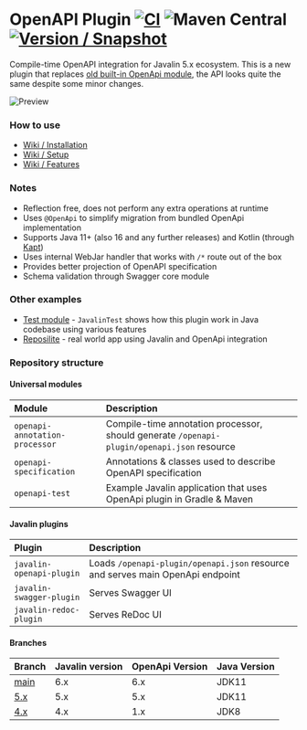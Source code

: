 # OpenAPI Plugin [![CI](https://github.com/javalin/javalin-openapi/actions/workflows/gradle.yml/badge.svg)](https://github.com/javalin/javalin-openapi/actions/workflows/gradle.yml) ![Maven Central](https://img.shields.io/maven-central/v/io.javalin.community.openapi/openapi-annotation-processor?label=Maven%20Central) [![Version / Snapshot](https://maven.reposilite.com/api/badge/latest/snapshots/io/javalin/community/openapi/javalin-openapi-plugin?color=A97BFF&name=Snapshot)](https://maven.reposilite.com/#/snapshots/io/javalin/community/openapi)
Compile-time OpenAPI integration for Javalin 5.x ecosystem.
This is a new plugin that replaces [old built-in OpenApi module](https://github.com/javalin/javalin/tree/javalin-4x/javalin-openapi), 
the API looks quite the same despite some minor changes.

![Preview](https://user-images.githubusercontent.com/4235722/122982162-d2344f80-d39a-11eb-9a93-e52b9b7b7b53.png)

### How to use

* [Wiki / Installation](https://github.com/javalin/javalin-openapi/wiki/1.-Installation)
* [Wiki / Setup](https://github.com/javalin/javalin-openapi/wiki/2.-Setup)
* [Wiki / Features](https://github.com/javalin/javalin-openapi/wiki/3.-Features)

### Notes
* Reflection free, does not perform any extra operations at runtime
* Uses `@OpenApi` to simplify migration from bundled OpenApi implementation
* Supports Java 11+ (also 16 and any further releases) and Kotlin (through [Kapt](https://kotlinlang.org/docs/kapt.html))
* Uses internal WebJar handler that works with `/*` route out of the box
* Provides better projection of OpenAPI specification
* Schema validation through Swagger core module

### Other examples
* [Test module](https://github.com/javalin/javalin-openapi/blob/main/examples/javalin-gradle-kotlin/src/main/java/io/javalin/openapi/plugin/test/JavalinTest.java) - `JavalinTest` shows how this plugin work in Java codebase using various features
* [Reposilite](https://github.com/dzikoysk/reposilite) - real world app using Javalin and OpenApi integration

### Repository structure

#### Universal modules

| Module                         | Description                                                                                |
|:-------------------------------|:-------------------------------------------------------------------------------------------|
| `openapi-annotation-processor` | Compile-time annotation processor, should generate `/openapi-plugin/openapi.json` resource |
| `openapi-specification`        | Annotations & classes used to describe OpenAPI specification                               |
| `openapi-test`                 | Example Javalin application that uses OpenApi plugin in Gradle & Maven                     |

#### Javalin plugins

| Plugin                   | Description                                                                    |
|:-------------------------|:-------------------------------------------------------------------------------|
| `javalin-openapi-plugin` | Loads `/openapi-plugin/openapi.json` resource and serves main OpenApi endpoint |
| `javalin-swagger-plugin` | Serves Swagger UI                                                              |
| `javalin-redoc-plugin`   | Serves ReDoc UI                                                                |

#### Branches

| Branch                                                       | Javalin version | OpenApi Version | Java Version |
|:-------------------------------------------------------------|:----------------|:----------------|:-------------|
| [main](https://github.com/javalin/javalin-openapi/tree/main) | 6.x             | 6.x             | JDK11        |
| [5.x](https://github.com/javalin/javalin-openapi/tree/5.x)   | 5.x             | 5.x             | JDK11        |
| [4.x](https://github.com/javalin/javalin-openapi/tree/4.x)   | 4.x             | 1.x             | JDK8         |
